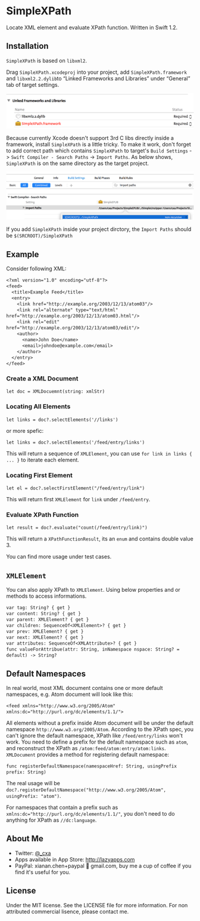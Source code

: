 # SimpleXPath

Locate XML element and evaluate XPath function. Written in Swift 1.2.

## Installation

`SimpleXPath` is based on `libxml2`.

Drag `SimpleXPath.xcodeproj` into your project, add `SimpleXPath.framework` and `libxml2.2.dylib`to “Linked Frameworks and Libraries” under “General” tab of target settings. 

![General Tab](gsettings.png)

 Because currently Xcode doesn't support 3rd C libs directly inside a framework, install `SimpleXPath` is a little tricky. To make it work, don't forget to add correct path which contains `SimpleXPath` to target's `Build Settings` -> `Swift Compiler - Search Paths` -> `Import Paths`. As below shows, `SimpleXPath` is on the same directory as the target project.

![Build Settings Example](bsettings.png)

If you add `SimpleXPath` inside your project dirctory, the `Import Paths` should be `$(SRCROOT)/SimpleXPath`


## Example

Consider following XML:

	<?xml version="1.0" encoding="utf-8"?>
	<feed>
	  <title>Example Feed</title>
	  <entry>
	    <link href="http://example.org/2003/12/13/atom03"/>
	    <link rel="alternate" type="text/html" href="http://example.org/2003/12/13/atom03.html"/>
	    <link rel="edit" href="http://example.org/2003/12/13/atom03/edit"/>
	    <author>
	      <name>John Doe</name>
	      <email>johndoe@example.com</email>
	    </author>
	  </entry>
	</feed>

### Create a XML Document

	let doc = XMLDocuemnt(string: xmlStr)
	
### Locating All Elements

	let links = doc?.selectElements('//links')
	
or more spefic:

	let links = doc?.selectElements('/feed/entry/links')
	
This will return a sequence of `XMLElement`, you can use `for link in links { ... }` to iterate each element.
	
### Locating First Element

	let el = doc?.selectFirstElement("/feed/entry/link")
	
This will return first `XMLElement` for `link` under `/feed/entry`.

### Evaluate XPath Function

	let result = doc?.evaluate("count(/feed/entry/link)")
	
This will return a `XPathFunctionResult`, its an `enum` and contains double value 3.

You can find more usage under test cases.

## `XMLElement`

You can also apply XPath to `XMLElement`. Using below properties and or methods to access informations.

	var tag: String? { get }
    var content: String? { get }
    var parent: XMLElement? { get }
    var children: SequenceOf<XMLElement>? { get }
    var prev: XMLElement? { get }
    var next: XMLElement? { get }
    var attributes: SequenceOf<XMLAttribute>? { get }
    func valueForAttribue(attr: String, inNamespace nspace: String? = default) -> String?
    
## Default Namespaces

In real world, most XML document contains one or more default namespaces, e.g. Atom document will look like this:

	<feed xmlns="http://www.w3.org/2005/Atom" xmlns:dc="http://purl.org/dc/elements/1.1/">
	
All elements without a prefix inside Atom document will be under the default namespace `http://www.w3.org/2005/Atom`. According to the XPath spec, you can't ignore the default namespace, XPath like `/feed/entry/links` won't work. You need to define a prefix for the default namespace such as `atom`, and reconstruct the XPath as `/atom:feed/atom:entry/atom:links`. `XMLDocument` provides a method for registering default namespace:

	func registerDefaultNamespace(namespaceHref: String, usingPrefix prefix: String)
	
The real usage will be `doc?.registerDefaultNamespace("http://www.w3.org/2005/Atom", usingPrefix: "atom")`.
	
For namespaces that contain a prefix such as `xmlns:dc="http://purl.org/dc/elements/1.1/"`, you don't need to do anything for XPath as `//dc:language`.
		
## About Me

* Twitter: [@_cxa](https://twitter.com/_cxa)
* Apps available in App Store: <http://lazyapps.com>
* PayPal: xianan.chen+paypal 📧 gmail.com, buy me a cup of coffee if you find it's useful for you.

## License

Under the MIT license. See the LICENSE file for more information. For non attributed commercial lisence, please contact me.